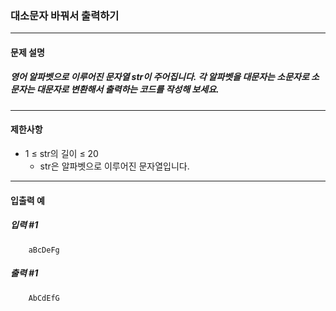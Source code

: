 ### 대소문자 바꿔서 출력하기

***

#### 문제 설명
##### 영어 알파벳으로 이루어진 문자열 str이 주어집니다. 각 알파벳을 대문자는 소문자로 소문자는 대문자로 변환해서 출력하는 코드를 작성해 보세요.

***

#### 제한사항
* 1 ≤ str의 길이 ≤ 20
    * str은 알파벳으로 이루어진 문자열입니다.

***

#### 입출력 예
##### 입력 #1
```
    aBcDeFg
```

##### 출력 #1
```
    AbCdEfG
```